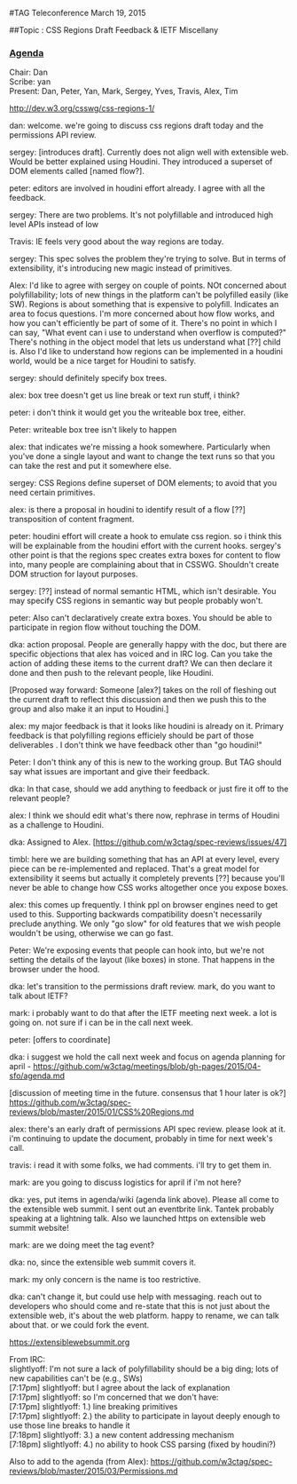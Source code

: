 #TAG Teleconference March 19, 2015

##Topic : CSS Regions Draft Feedback & IETF Miscellany

### [Agenda](https://github.com/w3ctag/meetings/blob/gh-pages/2015/telcons/03-19-cssregions.md)

Chair: Dan  
Scribe: yan  
Present: Dan, Peter, Yan, Mark, Sergey, Yves, Travis, Alex, Tim  

http://dev.w3.org/csswg/css-regions-1/

dan: welcome. we're going to discuss css regions draft today and the permissions API review.

sergey: [introduces draft]. Currently does not align well with extensible web. Would be better explained using Houdini. They introduced a superset of DOM elements called [named flow?].

peter: editors are involved in houdini effort already. I agree with all the feedback.

sergey: There are two problems. It's not polyfillable and introduced high level APIs instead of low 

Travis: IE feels very good about the way regions are today.

sergey: This spec solves the problem they're trying to solve. But in terms of extensibility, it's introducing new magic instead of primitives.

Alex: I'd like to agree with sergey on couple of points. NOt concerned about polyfillability; lots of new things in the platform can't be polyfilled easily (like SW). Regions is about something that is expensive to polyfill. Indicates an area to focus questions. I'm more concerned about how flow works, and how you can't efficiently be part of some of it. There's no point in which I can say, "What event can i use to understand when overflow is computed?" There's nothing in the object model that lets us understand what [??] child is. Also I'd like to understand how regions can be implemented in a houdini world, would be a nice target for Houdini to satisfy.

sergey: should definitely specify box trees.

alex: box tree doesn't get us line break or text run stuff, i think?

peter: i don't think it would get you the writeable box tree, either.

Peter: writeable box tree isn't likely to happen

alex: that indicates we're missing a hook somewhere. Particularly when you've done a single layout and want to change the text runs so that you can take the rest and put it somewhere else.

sergey: CSS Regions define superset of DOM elements; to avoid that you need certain primitives.

alex: is there a proposal in houdini to identify result of a flow [??] transposition of content fragment.

peter: houdini effort will create a hook to emulate css region. so i think this will be explainable from the houdini effort with the current hooks. sergey's other point is that the regions spec creates extra boxes for content to flow into, many people are complaining about that in CSSWG. Shouldn't create DOM struction for layout purposes.

sergey: [??] instead of normal semantic HTML, which isn't desirable. You may specify CSS regions in semantic way but people probably won't.

peter: Also can't declaratively create extra boxes. You should be able to participate in region flow without touching the DOM.

dka: action proposal. People are generally happy with the doc, but there are specific objections that alex has voiced and in IRC log. Can you take the action of adding these items to the current draft? We can then declare it done and then push to the relevant people, like Houdini.

[Proposed way forward: Someone [alex?] takes on the roll of fleshing out the current draft to reflect this discussion and then we push this to the group and also make it an input to Houdini.]

alex: my major feedback is that it looks like houdini is already on it. Primary feedback is that polyfilling regions efficiely should be part of those deliverables . I don't think we have feedback other than "go houdini!"

Peter: I don't think any of this is new to the working group. But TAG should say what issues are important and give their feedback.

dka: In that case, should we add anything to feedback or just fire it off to the relevant people?

alex: I think we should edit what's there now, rephrase in terms of Houdini as a challenge to Houdini.

dka: Assigned to Alex. [https://github.com/w3ctag/spec-reviews/issues/47]

timbl: here we are building something that has an API at every level, every piece can be re-implemented and replaced. That's a great model for extensibility it seems but actually it completely prevents [??] because you'll never be able to change how CSS works altogether once you expose boxes.

alex: this comes up frequently. I think ppl on browser engines need to get used to this. Supporting backwards compatibility doesn't necessarily preclude anything. We only "go slow" for old features that we wish people wouldn't be using, otherwise we can go fast.

Peter: We're exposing events that people can hook into, but we're not setting the details of the layout (like boxes) in stone. That happens in the browser under the hood.

dka: let's transition to the permissions draft review. mark, do you want to talk about IETF?

mark: i probably want to do that after the IETF meeting next week. a lot is going on. not sure if i can be in the call next week.

peter: [offers to coordinate]

dka: i suggest we hold the call next week and focus on agenda planning for april - https://github.com/w3ctag/meetings/blob/gh-pages/2015/04-sfo/agenda.md   

[discussion of meeting time in the future. consensus that 1 hour later is ok?]
https://github.com/w3ctag/spec-reviews/blob/master/2015/01/CSS%20Regions.md

alex: there's an early draft of permissions API spec review. please look at it. i'm continuing to update the document, probably in time for next week's call.

travis: i read it with some folks, we had comments. i'll try to get them in.

mark: are you going to discuss logistics for april if i'm not here?

dka: yes, put items in agenda/wiki (agenda link above). Please all come to the extensible web summit. I sent out an eventbrite link. Tantek probably speaking at a lightning talk. Also we launched https on extensible web summit website!

mark: are we doing meet the tag event?

dka: no, since the extensible web summit covers it.

mark: my only concern is the name is too restrictive.  

dka: can't change it, but could use help with messaging. reach out to developers who should come and re-state that this is not just about the extensible web, it's about the web platform. happy to rename, we can talk about that. or we could fork the event.  

https://extensiblewebsummit.org  

From IRC:  
slightlyoff: I'm not sure a lack of polyfillability should be a big ding; lots of new capabilities can't be (e.g., SWs)  
[7:17pm] slightlyoff: but I agree about the lack of explanation  
[7:17pm] slightlyoff: so I'm concerned that we don't have:  
[7:17pm] slightlyoff: 1.) line breaking primitives  
[7:17pm] slightlyoff: 2.) the ability to participate in layout deeply enough to use those line breaks to handle it  
[7:18pm] slightlyoff: 3.) a new content addressing mechanism  
[7:18pm] slightlyoff: 4.) no ability to hook CSS parsing (fixed by houdini?)  

Also to add to the agenda (from Alex): https://github.com/w3ctag/spec-reviews/blob/master/2015/03/Permissions.md




